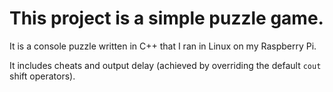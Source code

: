 # This project is a simple puzzle game.

It is a console puzzle written in C++ that I ran in Linux on my Raspberry Pi.

It includes cheats and output delay (achieved by overriding the default `cout` shift operators).
